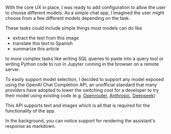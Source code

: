 With the core UX in place, I was ready to add configuration to allow the user to choose different models.
As a simple chat app, I imagined the user might choose from a few different models depending on the task.

These tasks could include simple things most models can do like

- extract the text from this image
- translate this text to Spanish
- summarize this article

to more complex tasks like writing SQL queries to paste into a query tool or writing Python code to run in Jupyter running in the browser on a remote server.

To easily support model selection, I decided to support any model exposed using the OpenAI Chat Completion API, an unofficial standard that many providers have adopted to lower the switching cost for a developer to try their model using existing code (e.g. [Openrouter](https://openrouter.ai/docs/quickstart), [Anthropic](https://docs.anthropic.com/en/api/openai-sdk), [Deepseek](https://api-docs.deepseek.com/))

This API supports text and images which is all that is required for the functionality of the app.

In the background, you can notice support for rendering the assistant's response as markdown.
